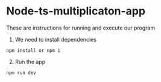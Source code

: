 # Node-ts-multiplicaton-app

These are instructions for running and execute our program

1. We need to install dependencies
```
npm install or npm i
```
2. Run the app
```
npm run dev
```